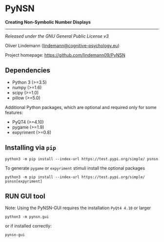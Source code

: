 PyNSN
=====

**Creating Non-Symbolic Number Displays**

---


*Released under the GNU General Public License v3* 

Oliver Lindemann (lindemann@cognitive-psychology.eu)

Project homepage: https://github.com/lindemann09/PyNSN


Dependencies
------------

* Python 3 (>=3.5)
* numpy (>=1.6)
* scipy (>=1.0)
* pillow (>=5.0)

Additional Python packages, which are optional and required only for some 
features:

* PyQT4 (>=4.10)
* pygame (>=1.9)
* expyriment (>=0.8)


Installing via `pip`
--------------------

```
python3 -m pip install --index-url https://test.pypi.org/simple/ psnsn
```

To generate `pygame` or `expyriment` stimuli install the optional packages

```
python3 -m pip install --index-url https://test.pypi.org/simple/ psnsn[expyriment]
```



RUN GUI tool
-------------

Note: Using the PyNSN-GUI requires the installation `PyQt4 4.10` or larger

```
python3 -m pynsn.gui
```

or if installed correctly:

```
pynsn-gui
```


